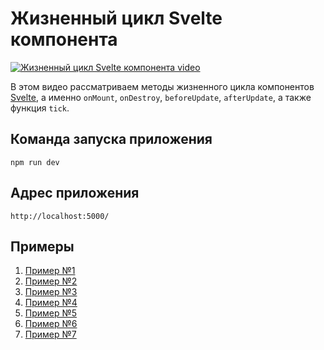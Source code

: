 # Жизненный цикл Svelte компонента

[![Жизненный цикл Svelte компонента video](https://img.youtube.com/vi/drgBkaPNpk0/0.jpg)](https://youtu.be/drgBkaPNpk0 "Жизненный цикл Svelte компонента")

В этом видео рассматриваем методы жизненного цикла компонентов [Svelte](https://svelte.dev/), а именно `onMount`, `onDestroy`, `beforeUpdate`, `afterUpdate`, а также функция `tick`.

## Команда запуска приложения
`npm run dev`

## Адрес приложения
`http://localhost:5000/`

## Примеры

1. [Пример №1](code/svelte-todo-01)
2. [Пример №2](code/svelte-todo-02)
3. [Пример №3](code/svelte-todo-03)
4. [Пример №4](code/svelte-todo-04)
5. [Пример №5](code/svelte-todo-05)
6. [Пример №6](code/svelte-todo-06)
7. [Пример №7](code/svelte-todo-07)


